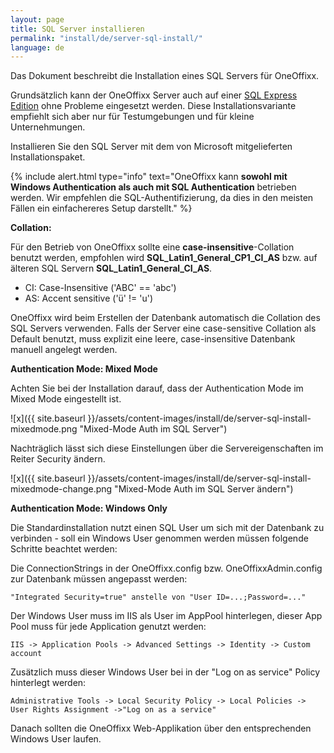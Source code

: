```yaml
---
layout: page
title: SQL Server installieren
permalink: "install/de/server-sql-install/"
language: de
---
```


Das Dokument beschreibt die Installation eines SQL Servers für OneOffixx. 

Grundsätzlich kann der OneOffixx Server auch auf einer [SQL Express Edition](http://www.microsoft.com/en-us/server-cloud/products/sql-server-editions/sql-server-express.aspx) ohne Probleme eingesetzt werden. Diese Installationsvariante empfiehlt sich aber nur für Testumgebungen und für kleine Unternehmungen. 

Installieren Sie den SQL Server mit dem von Microsoft mitgelieferten Installationspaket.

{% include alert.html type="info" text="OneOffixx kann <b>sowohl mit Windows Authentication als auch mit SQL Authentication</b> betrieben werden. Wir empfehlen die SQL-Authentifizierung, da dies in den meisten Fällen ein einfachereres Setup darstellt." %}

__Collation:__

Für den Betrieb von OneOffixx sollte eine __case-insensitive__-Collation benutzt werden, empfohlen wird __SQL_Latin1_General_CP1_CI_AS__ bzw. auf älteren SQL Servern __SQL_Latin1_General_CI_AS__.

* CI: Case-Insensitive ('ABC' == 'abc')
* AS: Accent sensitive ('ü' != 'u')

OneOffixx wird beim Erstellen der Datenbank automatisch die Collation des SQL Servers verwenden. Falls der Server eine case-sensitive Collation als Default benutzt, muss explizit eine leere, case-insensitive Datenbank manuell angelegt werden. 

__Authentication Mode: Mixed Mode__

Achten Sie bei der Installation darauf, dass der Authentication Mode im Mixed Mode eingestellt ist.

![x]({{ site.baseurl }}/assets/content-images/install/de/server-sql-install-mixedmode.png "Mixed-Mode Auth im SQL Server")

Nachträglich lässt sich diese Einstellungen über die Servereigenschaften im Reiter Security ändern.

![x]({{ site.baseurl }}/assets/content-images/install/de/server-sql-install-mixedmode-change.png "Mixed-Mode Auth im SQL Server ändern")

__Authentication Mode: Windows Only__

Die Standardinstallation nutzt einen SQL User um sich mit der Datenbank zu verbinden - soll ein Windows User genommen werden müssen folgende Schritte beachtet werden:

Die ConnectionStrings in der OneOffixx.config bzw. OneOffixxAdmin.config zur Datenbank müssen angepasst werden: 

    "Integrated Security=true" anstelle von "User ID=...;Password=..."

Der Windows User muss im IIS als User im AppPool hinterlegen, dieser App Pool muss für jede Application genutzt werden:

    IIS -> Application Pools -> Advanced Settings -> Identity -> Custom account

Zusätzlich muss dieser Windows User bei in der "Log on as service" Policy hinterlegt werden:

    Administrative Tools -> Local Security Policy -> Local Policies -> User Rights Assignment ->"Log on as a service"
  
Danach sollten die OneOffixx Web-Applikation über den entsprechenden Windows User laufen.
